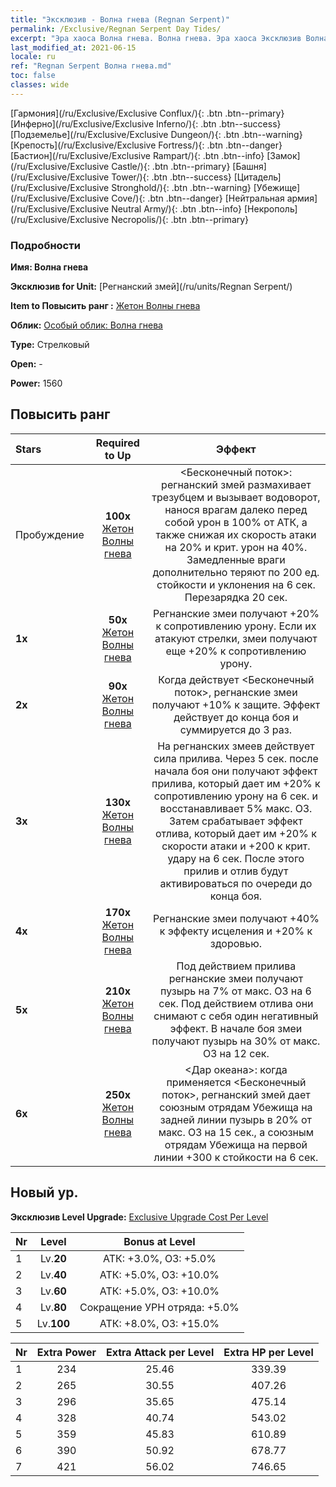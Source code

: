 ```yaml
---
title: "Эксклюзив - Волна гнева (Regnan Serpent)"
permalink: /Exclusive/Regnan Serpent Day Tides/
excerpt: "Эра хаоса Волна гнева. Волна гнева. Эра хаоса Эксклюзив Волна гнева. Регнанский змей Эксклюзив."
last_modified_at: 2021-06-15
locale: ru
ref: "Regnan Serpent Волна гнева.md"
toc: false
classes: wide
---
```

 [Гармония](/ru/Exclusive/Exclusive Conflux/){: .btn .btn--primary} [Инферно](/ru/Exclusive/Exclusive Inferno/){: .btn .btn--success} [Подземелье](/ru/Exclusive/Exclusive Dungeon/){: .btn .btn--warning} [Крепость](/ru/Exclusive/Exclusive Fortress/){: .btn .btn--danger} [Бастион](/ru/Exclusive/Exclusive Rampart/){: .btn .btn--info} [Замок](/ru/Exclusive/Exclusive Castle/){: .btn .btn--primary} [Башня](/ru/Exclusive/Exclusive Tower/){: .btn .btn--success} [Цитадель](/ru/Exclusive/Exclusive Stronghold/){: .btn .btn--warning} [Убежище](/ru/Exclusive/Exclusive Cove/){: .btn .btn--danger} [Нейтральная армия](/ru/Exclusive/Exclusive Neutral Army/){: .btn .btn--info} [Некрополь](/ru/Exclusive/Exclusive Necropolis/){: .btn .btn--primary} 

### Подробности
 **Имя: Волна гнева** 

 **Эксклюзив for Unit:** [Регнанский змей](/ru/units/Regnan Serpent/) 

 **Item to Повысить ранг :** [Жетон Волны гнева](/ItemsRU/con_1003/)

 **Облик:** [Особый облик: Волна гнева](/ItemsRU/con_671/)

 **Type:** Стрелковый

 **Open:** -

 **Power:** 1560

## Повысить ранг 

  |     Stars    |  Required to Up | Эффект |
  |:-------------|:---------------:|:---------------:|
  |  Пробуждение  | **100x** [Жетон Волны гнева](/ItemsRU/con_1003/) | <Бесконечный поток>: регнанский змей размахивает трезубцем и вызывает водоворот, нанося врагам далеко перед собой урон в 100% от АТК, а также снижая их скорость атаки на 20% и крит. урон на 40%. Замедленные враги дополнительно теряют по 200 ед. стойкости и уклонения на 6 сек. Перезарядка 20 сек. |
  | **1x** <i class="fas fa-star"/> | **50x** [Жетон Волны гнева](/ItemsRU/con_1003/) | Регнанские змеи получают +20% к сопротивлению урону. Если их атакуют стрелки, змеи получают еще +20% к сопротивлению урону. |
  | **2x** <i class="fas fa-star"/> | **90x** [Жетон Волны гнева](/ItemsRU/con_1003/) | Когда действует <Бесконечный поток>, регнанские змеи получают +10% к защите. Эффект действует до конца боя и суммируется до 3 раз. |
  | **3x** <i class="fas fa-star"/> | **130x** [Жетон Волны гнева](/ItemsRU/con_1003/) | На регнанских змеев действует сила прилива. Через 5 сек. после начала боя они получают эффект прилива, который дает им +20% к сопротивлению урону на 6 сек. и восстанавливает 5% макс. ОЗ. Затем срабатывает эффект отлива, который дает им +20% к скорости атаки и +200 к крит. удару на 6 сек. После этого прилив и отлив будут активироваться по очереди до конца боя. |
  | **4x** <i class="fas fa-star"/> | **170x** [Жетон Волны гнева](/ItemsRU/con_1003/) | Регнанские змеи получают +40% к эффекту исцеления и +20% к здоровью. |
  | **5x** <i class="fas fa-star"/> | **210x** [Жетон Волны гнева](/ItemsRU/con_1003/) | Под действием прилива регнанские змеи получают пузырь на 7% от макс. ОЗ на 6 сек. Под действием отлива они снимают с себя один негативный эффект. В начале боя змеи получают пузырь на 30% от макс. ОЗ на 12 сек. |
  | **6x** <i class="fas fa-star"/> | **250x** [Жетон Волны гнева](/ItemsRU/con_1003/) | <Дар океана>: когда применяется <Бесконечный поток>, регнанский змей дает союзным отрядам Убежища на задней линии пузырь в 20% от макс. ОЗ на 15 сек., а союзным отрядам Убежища на первой линии +300 к стойкости на 6 сек. |


## Новый ур.
 **Эксклюзив Level Upgrade:** [Exclusive Upgrade Cost Per Level](/Exclusive/ExclusiveUpgradeCostPerLevel/)

  |  Nr  |   Level  | Bonus at Level |
  |:-----|:--------:|:--------------:|
  | 1 | Lv.**20** | АТК: +3.0%, ОЗ: +5.0% |
  | 2 | Lv.**40** | АТК: +5.0%, ОЗ: +10.0% |
  | 3 | Lv.**60** | АТК: +5.0%, ОЗ: +10.0% |
  | 4 | Lv.**80** | Сокращение УРН отряда: +5.0% |
  | 5 | Lv.**100** | АТК: +8.0%, ОЗ: +15.0% |


  |  Nr  |  Extra Power | Extra Attack per Level | Extra HP per Level |
  |:-----|:--------:|:--------:|:--------:|
  | 1 | 234 | 25.46 | 339.39 |
  | 2 | 265 | 30.55 | 407.26 |
  | 3 | 296 | 35.65 | 475.14 |
  | 4 | 328 | 40.74 | 543.02 |
  | 5 | 359 | 45.83 | 610.89 |
  | 6 | 390 | 50.92 | 678.77 |
  | 7 | 421 | 56.02 | 746.65 |



